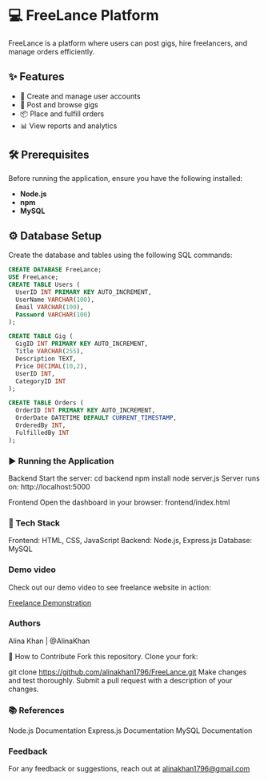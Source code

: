 # 💻 FreeLance Platform

FreeLance is a platform where users can post gigs, hire freelancers, and manage orders efficiently.

## ✨ Features

- 📝 Create and manage user accounts
- 💼 Post and browse gigs
- 📦 Place and fulfill orders
- 📊 View reports and analytics

## 🛠️ Prerequisites

Before running the application, ensure you have the following installed:

- **Node.js**
- **npm**
- **MySQL**

## ⚙️ Database Setup

Create the database and tables using the following SQL commands:
```sql
CREATE DATABASE FreeLance;
USE FreeLance;
CREATE TABLE Users (
  UserID INT PRIMARY KEY AUTO_INCREMENT,
  UserName VARCHAR(100),
  Email VARCHAR(100),
  Password VARCHAR(100)
);

CREATE TABLE Gig (
  GigID INT PRIMARY KEY AUTO_INCREMENT,
  Title VARCHAR(255),
  Description TEXT,
  Price DECIMAL(10,2),
  UserID INT,
  CategoryID INT
);

CREATE TABLE Orders (
  OrderID INT PRIMARY KEY AUTO_INCREMENT,
  OrderDate DATETIME DEFAULT CURRENT_TIMESTAMP,
  OrderedBy INT,
  FulfilledBy INT
);
``` 

### ▶️ Running the Application
Backend
  Start the server:
  cd backend
  npm install
  node server.js
  Server runs on: http://localhost:5000

Frontend
Open the dashboard in your browser:
frontend/index.html
### 🧱 Tech Stack
Frontend: HTML, CSS, JavaScript
Backend: Node.js, Express.js
Database: MySQL

### Demo video
Check out our demo video to see freelance website in action:

[Freelance Demonstration](https://collection.cloudinary.com/dldyzunbj/0d128e4ab53908387d122e2dda370df6)
### Authors
Alina Khan | @AlinaKhan

🍴 How to Contribute
Fork this repository.
Clone your fork:

git clone https://github.com/alinakhan1796/FreeLance.git
Make changes and test thoroughly.
Submit a pull request with a description of your changes.

### 📚 References
Node.js Documentation
Express.js Documentation
MySQL Documentation

### Feedback
For any feedback or suggestions, reach out at alinakhan1796@gmail.com